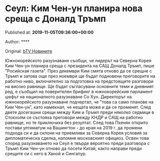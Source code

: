 
# Сеул: Ким Чен-ун планира нова среща с Доналд Тръмп

Published at: **2019-11-05T09:36:00+00:00**

Author: ****

Original: [bTV Новините](https://btvnovinite.bg/svetut/seul-kim-chen-un-planira-nova-sreshta-s-donald-tramp.html)

Южнокорейското разузнаване съобщи, че лидерът на Северна Корея Ким Чен-ун планира среща с президента на САЩ Доналд Тръмп, пише "Росийская газета".
През декември Ким смята отново да се срещне с Тръмп и затова още през ноември ще бъдат подновени преговорите на работно ниво, включително за подготовка на предстоящите разговори на високо равнище.
Ще бъдат съгласувани основните теми и дневният ред, е съобщил на поверителен брифинг в южнокорейския парламент шефът на националното разузнаване Со Хун.
Директорът на южнокорейското разузнаване подчертал, че "това са само планове на Ким Чен-ун", като намекнал, че нещата може и да се променят.
След двете досегашни срещи между Ким и Тръмп преди няколко седмици в Стокхолм се състояха преговори между КНДР и САЩ на работно равнище, но те приключиха без резултат. След това Пхенян открито постави ултиматум на Вашингтон - до края на 2019 г. да промени подхода си и да склони на приемливи за Северна Корея условия за дипломатическа сделка, напомня московският официоз.
Освен това според разузнаването на Сеул е твърде вероятно преди разговора с Тръмп Ким Чен-ун отново да посети Китай, както направи преди срещите си с него в Ханой и Сингапур.
